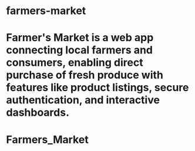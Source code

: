 # farmers-market
Farmer's Market is a web app connecting local farmers and consumers, enabling direct purchase of fresh produce with features like product listings, secure authentication, and interactive dashboards.
=======
# Farmers_Market
